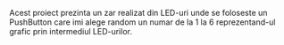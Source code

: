 Acest proiect prezinta un zar realizat din LED-uri unde se foloseste un PushButton care imi alege random un numar de la 1 la 6 reprezentand-ul grafic prin intermediul LED-urilor.
